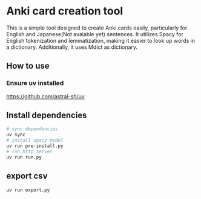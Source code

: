 # Anki card creation tool

This is a simple tool designed to create Anki cards easily, particularly for English and Japanese(Not avaiable yet) sentences. It utilizes Spacy for English tokenization and lemmatization, making it easier to look up words in a dictionary. Additionally, it uses Mdict as dictionary.

## How to use
### Ensure uv installed
https://github.com/astral-sh/uv

## Install dependencies
```bash
# sync dependencies
uv sync
# install spacy model
uv run pre-install.py
# run http server
uv run run.py
```

## export csv
`uv run export.py`

